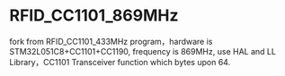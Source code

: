# RFID_CC1101_869MHz
 fork from RFID_CC1101_433MHz program，hardware is STM32L051C8+CC1101+CC1190, frequency is 869MHz, use HAL and LL Library，CC1101 Transceiver function which bytes upon 64.
